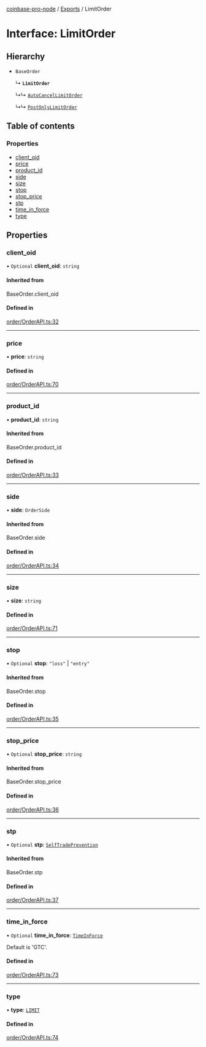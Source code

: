 [coinbase-pro-node](../README.md) / [Exports](../modules.md) / LimitOrder

# Interface: LimitOrder

## Hierarchy

- `BaseOrder`

  ↳ **`LimitOrder`**

  ↳↳ [`AutoCancelLimitOrder`](AutoCancelLimitOrder.md)

  ↳↳ [`PostOnlyLimitOrder`](PostOnlyLimitOrder.md)

## Table of contents

### Properties

- [client_oid](LimitOrder.md#client_oid)
- [price](LimitOrder.md#price)
- [product_id](LimitOrder.md#product_id)
- [side](LimitOrder.md#side)
- [size](LimitOrder.md#size)
- [stop](LimitOrder.md#stop)
- [stop_price](LimitOrder.md#stop_price)
- [stp](LimitOrder.md#stp)
- [time_in_force](LimitOrder.md#time_in_force)
- [type](LimitOrder.md#type)

## Properties

### client_oid

• `Optional` **client_oid**: `string`

#### Inherited from

BaseOrder.client_oid

#### Defined in

[order/OrderAPI.ts:32](https://github.com/bennycode/coinbase-pro-node/blob/7770f03/src/order/OrderAPI.ts#L32)

---

### price

• **price**: `string`

#### Defined in

[order/OrderAPI.ts:70](https://github.com/bennycode/coinbase-pro-node/blob/7770f03/src/order/OrderAPI.ts#L70)

---

### product_id

• **product_id**: `string`

#### Inherited from

BaseOrder.product_id

#### Defined in

[order/OrderAPI.ts:33](https://github.com/bennycode/coinbase-pro-node/blob/7770f03/src/order/OrderAPI.ts#L33)

---

### side

• **side**: `OrderSide`

#### Inherited from

BaseOrder.side

#### Defined in

[order/OrderAPI.ts:34](https://github.com/bennycode/coinbase-pro-node/blob/7770f03/src/order/OrderAPI.ts#L34)

---

### size

• **size**: `string`

#### Defined in

[order/OrderAPI.ts:71](https://github.com/bennycode/coinbase-pro-node/blob/7770f03/src/order/OrderAPI.ts#L71)

---

### stop

• `Optional` **stop**: `"loss"` \| `"entry"`

#### Inherited from

BaseOrder.stop

#### Defined in

[order/OrderAPI.ts:35](https://github.com/bennycode/coinbase-pro-node/blob/7770f03/src/order/OrderAPI.ts#L35)

---

### stop_price

• `Optional` **stop_price**: `string`

#### Inherited from

BaseOrder.stop_price

#### Defined in

[order/OrderAPI.ts:36](https://github.com/bennycode/coinbase-pro-node/blob/7770f03/src/order/OrderAPI.ts#L36)

---

### stp

• `Optional` **stp**: [`SelfTradePrevention`](../enums/SelfTradePrevention.md)

#### Inherited from

BaseOrder.stp

#### Defined in

[order/OrderAPI.ts:37](https://github.com/bennycode/coinbase-pro-node/blob/7770f03/src/order/OrderAPI.ts#L37)

---

### time_in_force

• `Optional` **time_in_force**: [`TimeInForce`](../enums/TimeInForce.md)

Default is 'GTC'.

#### Defined in

[order/OrderAPI.ts:73](https://github.com/bennycode/coinbase-pro-node/blob/7770f03/src/order/OrderAPI.ts#L73)

---

### type

• **type**: [`LIMIT`](../enums/OrderType.md#limit)

#### Defined in

[order/OrderAPI.ts:74](https://github.com/bennycode/coinbase-pro-node/blob/7770f03/src/order/OrderAPI.ts#L74)
